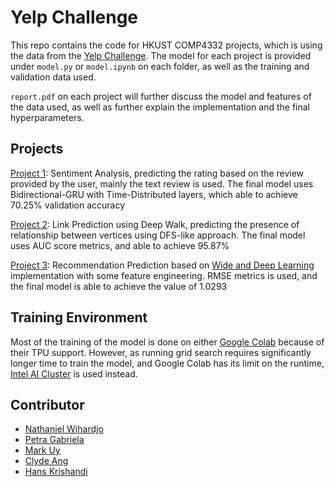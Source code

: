 # Yelp Challenge

This repo contains the code for HKUST COMP4332 projects, which is using the data from the [Yelp Challenge](https://www.yelp.com/dataset/challenge). The model for each project is provided under `model.py` or `model.ipynb` on each folder, as well as the training and validation data used. 

`report.pdf` on each project will further discuss the model and features of the data used, as well as further explain the implementation and the final hyperparameters.

## Projects

[Project 1](https://github.com/nwihardjo/yelp_challenge/tree/master/sentiment_analysis): Sentiment Analysis, predicting the rating based on the review provided by the user, mainly the text review is used. The final model uses Bidirectional-GRU with Time-Distributed layers, which able to achieve 70.25% validation accuracy

[Project 2](https://github.com/nwihardjo/yelp_challenge/tree/master/link_prediction): Link Prediction using Deep Walk, predicting the presence of relationship between vertices using DFS-like approach. The final model uses AUC score metrics, and able to achieve 95.87%

[Project 3](https://github.com/nwihardjo/yelp_challenge/tree/master/recommendation_prediction): Recommendation Prediction based on [Wide and Deep Learning](https://arxiv.org/abs/1606.07792) implementation with some feature engineering. RMSE metrics is used, and the final model is able to achieve the value of 1.0293

## Training Environment

Most of the training of the model is done on either [Google Colab](https://colab.research.google.com/) because of their TPU support. However, as running grid search requires significantly longer time to train the model, and Google Colab has its limit on the runtime, [Intel AI Cluster](https://software.intel.com/en-us/articles/getting-started-with-the-intel-ai-devcloud) is used instead.

## Contributor
- [Nathaniel Wihardjo](https://github.com/nwihardjo/)
- [Petra Gabriela](https://github.com/pgabriela/)
- [Mark Uy](https://github.com/mcsuy/)
- [Clyde Ang](https://github.com/ang421/)
- [Hans Krishandi](https://github.com/hskrishandi/)

